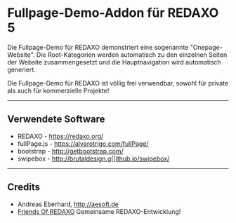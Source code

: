 # Fullpage-Demo-Addon für REDAXO 5 #

Die Fullpage-Demo für REDAXO demonstriert eine sogenannte "Onepage-Website".
Die Root-Kategorien werden automatisch zu den einzelnen Seiten der Website zusammengesetzt und die Hauptnavigation wird automatisch generiert.

Die Fullpage-Demo für REDAXO ist völlig frei verwendbar, sowohl für private als auch für kommerzielle Projekte!

---

## Verwendete Software ##

* REDAXO - https://redaxo.org/
* fullPage.js - https://alvarotrigo.com/fullPage/
* bootstrap - http://getbootstrap.com/
* swipebox - http://brutaldesign.g[]ithub.io/swipebox/

---

## Credits ##

* Andreas Eberhard, http://aesoft.de
* [Friends Of REDAXO](https://github.com/FriendsOfREDAXO) Gemeinsame REDAXO-Entwicklung!
